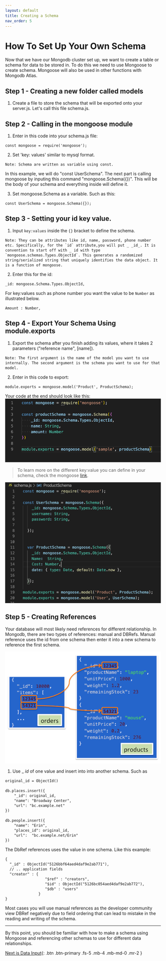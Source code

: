 ```yaml
---
layout: default
title: Creating a Schema
nav_order: 5
---
```


# How To Set Up Your Own Schema

Now that we have our Mongodb cluster set up, we want to create a table or schema for data to be stored in.
To do this we need to use Mongoose to create schema. Mongoose will also be used in other functions with Mongodb Atlas.

## Step 1 - Creating a new folder called models

1. Create a file to store the schema that will be exported onto your server.js. Let's call this file schema.js.

## Step 2 - Calling in the mongoose module
1. Enter in this code into your schema.js file:
```
const mongoose = require('mongoose');
```
2. Set 'key: values' similar to mysql format. 

```
Note: Schema are written as variable using const. 
```

In this example, we will do "const UserSchema". The next part is calling mongoose by inputing this command "mongoose.Schema({})". This will be the body of your schema and everything inside will define it. 

3. Set mongoose.Schema as a variable. Such as this:

```
const UserSchema = mongoose.Schema({});
```

## Step 3 - Setting your id key value.

1. Input `key:values` inside the `{}` bracket to define the schema. 
```
Note: They can be attributes like id, name, password, phone number etc. Specifically, for the `id` attribute,you will put _ _id_. It is convention to start off with _ id with type `mongoose.schemas.Types.ObjectId`. This generates a randomized string/serialized string that uniquely identifies the data object. It is a function of mongoose.
```
2. Enter this for the id:

```
_id: mongoose.Schema.Types.ObjectId,
```
For key:values such as phone number you want the value to be `Number` as illustrated below.

```
Amount : Number,
```

## Step 4 - Export Your Schema Using module.exports

1. Export the schema after you finish adding its values, where it takes 2 parameters ("reference name", [name]). 

```
Note: The first argument is the name of the model you want to use internally. The second argument is the schema you want to use for that model.
```
2. Enter in this code to export:
```
module.exports = mongoose.model('Product', ProductSchema);
```

Your code at the end should look like this: 
![mongoschema](https://github.com/eswong610/user-guide-docs/blob/gh-pages/docs/mongoschema.png?raw=true)


>To learn more on the different key:value you can define in your schema, check the mongoose [link](https://mongoosejs.com/docs/guide.html).

![mongo](https://github.com/eswong610/user-guide-docs/blob/gh-pages/assets/images/schemajs.png?raw=true)


## Step 5 - Creating References

Your database will most likely need references for different relationship. In Mongodb, there are two types of references: manual and DBRefs. Manual reference uses the id from one schema then enter it into a new schema to reference the first schema.

![reference](https://github.com/eswong610/user-guide-docs/blob/gh-pages/assets/images/reference.png?raw=true)

1. Use _ _id_ of one value and insert into into another schema. Such as

```
original_id = ObjectId()

db.places.insert({
    "_id": original_id,
    "name": "Broadway Center",
    "url": "bc.example.net"
})

db.people.insert({
    "name": "Erin",
    "places_id": original_id,
    "url":  "bc.example.net/Erin"
})
```

The DbRef references uses the value in one schema. Like this example:

```
{
  "_id" : ObjectId("5126bbf64aed4daf9e2ab771"),
  // .. application fields
  "creator" : {
                  "$ref" : "creators",
                  "$id" : ObjectId("5126bc054aed4daf9e2ab772"),
                  "$db" : "users"
               }
}
```

Most cases you will use manual references as the developer community view DBRef negatively due to field ordering that can lead to mistake in the reading and writing of the schema.

--- 

By this point, you should be familiar with how to make a schema using Mongoose and referencing other schemas to use for different data relationships. 

[Next is Data Input](/expressconnect.md){: .btn .btn-primary .fs-5 .mb-4 .mb-md-0 .mr-2 }
